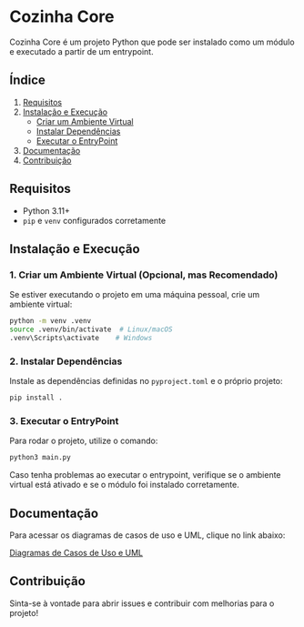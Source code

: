 # Cozinha Core

Cozinha Core é um projeto Python que pode ser instalado como um módulo e executado a partir de um entrypoint.

## Índice

1. [Requisitos](#requisitos)
2. [Instalação e Execução](#instalação-e-execução)
   - [Criar um Ambiente Virtual](#1-criar-um-ambiente-virtual-opcional-mas-recomendado)
   - [Instalar Dependências](#2-instalar-dependências)
   - [Executar o EntryPoint](#3-executar-o-entrypoint)
3. [Documentação](#documentação)
4. [Contribuição](#contribuição)

## Requisitos

- Python 3.11+
- `pip` e `venv` configurados corretamente

## Instalação e Execução

### 1. Criar um Ambiente Virtual (Opcional, mas Recomendado)

Se estiver executando o projeto em uma máquina pessoal, crie um ambiente virtual:

```sh
python -m venv .venv
source .venv/bin/activate  # Linux/macOS
.venv\Scripts\activate    # Windows
```

### 2. Instalar Dependências

Instale as dependências definidas no `pyproject.toml` e o próprio projeto:

```sh
pip install .
```

### 3. Executar o EntryPoint

Para rodar o projeto, utilize o comando:

```sh
python3 main.py
```

Caso tenha problemas ao executar o entrypoint, verifique se o ambiente virtual está ativado e se o módulo foi instalado corretamente.

## Documentação

Para acessar os diagramas de casos de uso e UML, clique no link abaixo:

[Diagramas de Casos de Uso e UML](https://drive.google.com/file/d/1PD-h46dLYKkWrz2cV02Bp6aYxtO0HS1s/view?usp=sharing)

## Contribuição

Sinta-se à vontade para abrir issues e contribuir com melhorias para o projeto!
